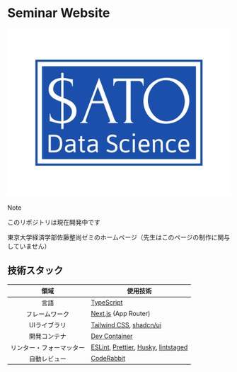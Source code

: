 # Seminar Website

![Logo](public/seminar-logo.svg)

> [!NOTE]
> このリポジトリは現在開発中です

東京大学経済学部佐藤整尚ゼミのホームページ（先生はこのページの制作に関与していません）

<!-- TODO: サイトのURLを記載する -->

## 技術スタック

|           領域           | 使用技術                                                                                                                                                            |
| :----------------------: | ------------------------------------------------------------------------------------------------------------------------------------------------------------------- |
|           言語           | [TypeScript](https://www.typescriptlang.org)                                                                                                                        |
|      フレームワーク      | [Next.js](https://nextjs.org) (App Router)                                                                                                                          |
|       UIライブラリ       | [Tailwind CSS](https://tailwindcss.com), [shadcn/ui](https://ui.shadcn.com)                                                                                         |
|       開発コンテナ       | [Dev Container](https://code.visualstudio.com/docs/devcontainers/containers)                                                                                        |
| リンター・フォーマッター | [ESLint](https://eslint.org), [Prettier](https://prettier.io), [Husky](https://typicode.github.io/husky/), [lintstaged](https://github.com/lint-staged/lint-staged) |
|       自動レビュー       | [CodeRabbit](https://www.coderabbit.ai)                                                                                                                             |

<!-- TODO: 開発者向け情報を記載する -->
